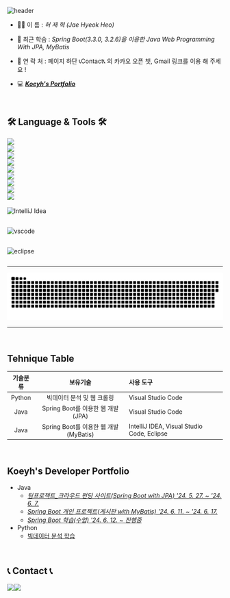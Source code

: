 ![header](https://capsule-render.vercel.app/api?type=waving&height=280&color=gradient&text=Thanks%20for%20visit🎉&desc=Koeyh's%20GitHub&descAlignY=65)
<br>
- 🙋‍♂️ 이     름 : _허 재 혁 (Jae Hyeok Heo)_
  
- 🌱 최근 학습 : _Spring Boot(3.3.0, 3.2.6)을 이용한 Java Web Programming With JPA, MyBatis_
  
- 📌 연 락 처 : 페이지 하단 📞Contact📞 의 카카오 오픈 챗, Gmail 링크를 이용 해 주세요 !
 
- 💻 ***[Koeyh's Portfolio](#koeyhs-developer-portfolio)***
<br>

## 🛠 Language & Tools 🛠
<div style="display:flex; flex-direction:column; align-items:flex-start;">
    <!--
    <img height="30" src="https://img.icons8.com/?size=100&id=13679&format=png&color=000000" title="Java">
    <img height="30" src="https://img.icons8.com/?size=100&id=108784&format=png&color=000000" title="Javascript">
    -->
    <img src="https://img.shields.io/badge/Java-007396?style=for-the-badge&logo=Java&logoColor=white">
    <img src="https://img.shields.io/badge/javascript-F7DF1E?style=flat-square&logo=javascript&logoColor=black">
    <img src="https://img.shields.io/badge/html5-E34F26?style=flat-square&logo=html5&logoColor=white"> 
    <img src="https://img.shields.io/badge/css-1572B6?style=flat-square&logo=css3&logoColor=white">
    <img src="https://img.shields.io/badge/Spring Boot-6DB33F?style=for-the-badge&logo=spring boot&logoColor=white"> 
    <img src="https://img.shields.io/badge/oracle-F80000?style=for-the-badge&logo=oracle&logoColor=white"> 
    <img src="https://img.shields.io/badge/mysql-4479A1?style=for-the-badge&logo=mysql&logoColor=white"> 
    <img src="https://img.shields.io/badge/apache tomcat-F8DC75?style=for-the-badge&logo=apachetomcat&logoColor=black">
    <img src="https://img.shields.io/badge/bootstrap-7952B3?style=flat-square&logo=bootstrap&logoColor=white">
    <br>
    <img height="30" src="https://img.icons8.com/?size=100&id=61466&format=png&color=000000" title="IntelliJ Idea">&nbsp&nbsp
    <img height="30" src="https://img.icons8.com/?size=100&id=9OGIyU8hrxW5&format=png&color=000000" title="vscode">&nbsp&nbsp&nbsp
    <img height="30" src="https://img.icons8.com/?size=100&id=rPAHs7H1vriV&format=png&color=000000" title="eclipse">
</div>
<hr>
<img src="https://github.com/Koeyh/Koeyh/blob/output/github-contribution-grid-snake.svg"/>
<hr>
<br>

## Tehnique Table
| 기술분류 | 보유기술 |사용 도구|
|:---:|:---:|:---|
|Python|빅데이터 분석 및 웹 크롤링|Visual Studio Code|
|Java|Spring Boot를 이용한 웹 개발(JPA)|Visual Studio Code|
|Java|Spring Boot를 이용한 웹 개발(MyBatis)|IntelliJ IDEA, Visual Studio Code, Eclipse|
<br>

## Koeyh's Developer Portfolio
- Java
  - _[팀프로젝트_크라우드 펀딩 사이트(Spring Boot with JPA) '24. 5. 27. ~ '24. 6. 7.](https://github.com/PUK-Java/PUK-Groupware.git)_
  - _[Spring Boot 개인 프로젝트(게시판 with MyBatis) '24. 6. 11. ~ '24. 6. 17.](https://github.com/Koeyh/practice-SpringBoot.git)_
  - _[Spring Boot 학습(수업) '24. 6. 12. ~ 진행중](https://github.com/Koeyh/study-springboot-2024.git)_
- Python
  - [빅데이터 분석 학습](https://github.com/Koeyh/bigdata-analysis-2024.git)

<br>

## 📞 Contact 📞
<div style="display:flex; flex-direction:row;">
    <a href="mailto:gjcor96@gmail.com">
        <img src="https://img.shields.io/badge/Gmail-EA4335?style=for-the-badge&logo=Gmail&logoColor=white"> 
    </a>
    <a href="https://open.kakao.com/me/Koeyh">
        <img src="https://img.shields.io/badge/KakaoTalk-FFCD00?style=for-the-badge&logoColor=black&logo=KakaoTalk"> 
    </a>
</div>
